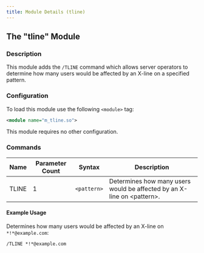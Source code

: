 ```yaml
---
title: Module Details (tline)
---
```


## The "tline" Module

### Description

This module adds the `/TLINE` command which allows server operators to determine how many users would be affected by an X-line on a specified pattern.

### Configuration

To load this module use the following `<module>` tag:

```xml
<module name="m_tline.so">
```

This module requires no other configuration.

### Commands

Name  | Parameter Count | Syntax      | Description
----- | --------------- | ----------- | -----------
TLINE | 1               | `<pattern>` | Determines how many users would be affected by an X-line on &lt;pattern&gt;.

#### Example Usage

Determines how many users would be affected by an X-line on `*!*@example.com`:

```plaintext
/TLINE *!*@example.com
```
